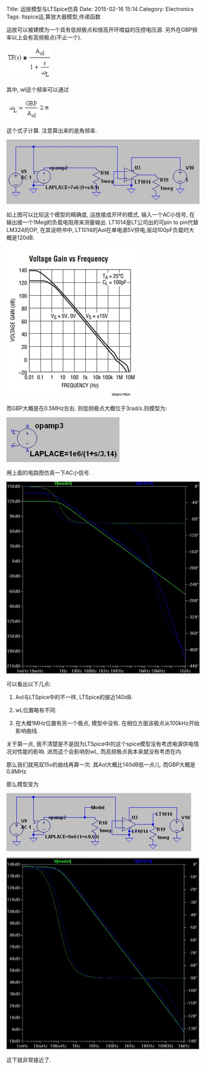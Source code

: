 Title: 运放模型与LTSpice仿真
Date: 2015-02-16 15:14
Category: Electronics
Tags: ltspice运,算放大器模型,传递函数


运放可以被建模为一个具有低频极点和很高开环增益的压控电压源. 另外在GBP频率以上会有高频极点(不止一个).

![运放简单的传递函数模型](../images/运放模型与LTSpice仿真/1.jpg)

其中, wl这个频率可以通过

![公式](../images/运放模型与LTSpice仿真/2.jpg)

这个式子计算. 注意算出来的是角频率.

![公式](../images/运放模型与LTSpice仿真/3.jpg)

如上图可以比较这个模型的精确度, 运放接成开环的模式, 输入一个AC小信号, 在输出接一个1Meg的负载电阻用来测量输出. LT1014是LT公司出的可pin to pin代替LM324的OP, 在其说明书中, LT1014的Aol在单电源5V供电,驱动100pF负载时大概是120dB.

![公式](../images/运放模型与LTSpice仿真/4.jpg)

而GBP大概是在0.5MHz左右. 则低频极点大概位于3rad/s.则模型为:

![公式](../images/运放模型与LTSpice仿真/5.jpg)

用上面的电路图仿真一下AC小信号.

![公式](../images/运放模型与LTSpice仿真/6.jpg)

可以看出以下几点:

1. Aol与LTSpice中的不一样, LTSpice的接近140dB.

2. wL位置略有不同.

3. 在大概1MHz位置有另一个极点, 模型中没有. 在相位方面该极点从100kHz开始影响曲线.

关于第一点, 我不清楚是不是因为LTSpice中的这个spice模型没有考虑电源供电情况对性能的影响. 进而这个会影响到wL, 而高频极点我本来就没有考虑在内.

那么我们就用双15v的曲线再算一次. 其Aol大概比140dB低一点儿. 而GBP大概是0.8MHz

那么模型变为

![公式](../images/运放模型与LTSpice仿真/7.jpg)

![公式](../images/运放模型与LTSpice仿真/8.jpg)

这下就非常接近了.
